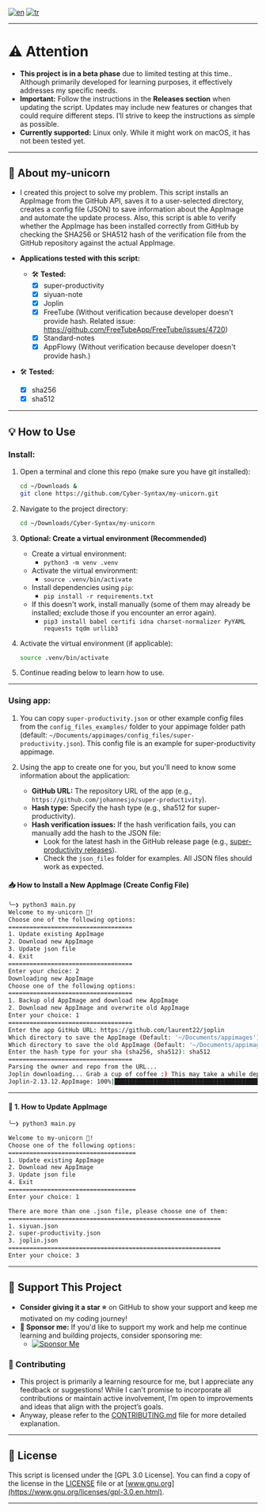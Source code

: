 [![en](https://img.shields.io/badge/lang-en-green.svg)](https://github.com/Cyber-Syntax/my-unicorn/blob/main/README.md)
[![tr](https://img.shields.io/badge/lang-tr-blue.svg)](https://github.com/Cyber-Syntax/my-unicorn/blob/main/README.tr.md)

---

# **⚠️ Attention**

- **This project is in a beta phase** due to limited testing at this time.. Although primarily developed for learning purposes, it effectively addresses my specific needs.
- **Important:** Follow the instructions in the **Releases section** when updating the script. Updates may include new features or changes that could require different steps. I’ll strive to keep the instructions as simple as possible.
- **Currently supported:** Linux only. While it might work on macOS, it has not been tested yet.

---

## **🦄 About my-unicorn**

- I created this project to solve my problem. This script installs an AppImage from the GitHub API, saves it to a user-selected directory, creates a config file (JSON) to save information about the AppImage and automate the update process. Also, this script is able to verify whether the AppImage has been installed correctly from GitHub by checking the SHA256 or SHA512 hash of the verification file from the GitHub repository against the actual AppImage.

- **Applications tested with this script:**

  - 🛠️ **Tested:**
    - [x] super-productivity
    - [x] siyuan-note
    - [x] Joplin
    - [x] FreeTube (Without verification because developer doesn't provide hash. Related issue: https://github.com/FreeTubeApp/FreeTube/issues/4720)
    - [x] Standard-notes
    - [x] AppFlowy (Without verification because developer doesn't provide hash.)

- 🛠️ **Tested:**

  - [x] sha256
  - [x] sha512

---

## **💡 How to Use**

### Install:

1. Open a terminal and clone this repo (make sure you have git installed):

   ```bash
   cd ~/Downloads &
   git clone https://github.com/Cyber-Syntax/my-unicorn.git
   ```

2. Navigate to the project directory:

   ```bash
   cd ~/Downloads/Cyber-Syntax/my-unicorn
   ```

3. **Optional: Create a virtual environment (Recommended)**

   - Create a virtual environment:
     - `python3 -m venv .venv`
   - Activate the virtual environment:
     - `source .venv/bin/activate`
   - Install dependencies using `pip`:
     - `pip install -r requirements.txt`
   - If this doesn't work, install manually (some of them may already be installed; exclude those if you encounter an error again).
     - `pip3 install babel certifi idna charset-normalizer PyYAML requests tqdm urllib3`

4. Activate the virtual environment (if applicable):

   ```bash
   source .venv/bin/activate
   ```

5. Continue reading below to learn how to use.

---

### Using app:

1. You can copy `super-productivity.json` or other example config files from the `config_files_examples/` folder to your appimage folder path (default: `~/Documents/appimages/config_files/super-productivity.json`). This config file is an example for super-productivity appimage.

2. Using the app to create one for you, but you'll need to know some information about the application:
   - **GitHub URL:** The repository URL of the app (e.g., `https://github.com/johannesjo/super-productivity`).
   - **Hash type:** Specify the hash type (e.g., sha512 for super-productivity).
   - **Hash verification issues:** If the hash verification fails, you can manually add the hash to the JSON file:
     - Look for the latest hash in the GitHub release page (e.g., [super-productivity releases](https://github.com/johannesjo/super-productivity/releases)).
     - Check the `json_files` folder for examples. All JSON files should work as expected.

#### **📥 How to Install a New AppImage (Create Config File)**

```bash
╰─❯ python3 main.py
Welcome to my-unicorn 🦄!
Choose one of the following options:
===================================
1. Update existing AppImage
2. Download new AppImage
3. Update json file
4. Exit
===================================
Enter your choice: 2
Downloading new AppImage
Choose one of the following options:
===================================
1. Backup old AppImage and download new AppImage
2. Download new AppImage and overwrite old AppImage
Enter your choice: 1
===================================
Enter the app GitHub URL: https://github.com/laurent22/joplin
Which directory to save the AppImage (Default: '~/Documents/appimages'):
Which directory to save the old AppImage (Default: '~/Documents/appimages/backup'):
Enter the hash type for your sha (sha256, sha512): sha512
===================================
Parsing the owner and repo from the URL...
Joplin downloading... Grab a cup of coffee :) This may take a while depending on your internet speed.
Joplin-2.13.12.AppImage: 100%|██████████████████████████████████████████████████| 201M/201M [00:19<00:00, 11.0MiB/s]
```

---

#### **🔄 1. How to Update AppImage**

```bash
╰─❯ python3 main.py

Welcome to my-unicorn 🦄!
Choose one of the following options:
====================================
1. Update existing AppImage
2. Download new AppImage
3. Update json file
4. Exit
====================================
Enter your choice: 1

There are more than one .json file, please choose one of them:
============================================================
1. siyuan.json
2. super-productivity.json
3. joplin.json
============================================================
Enter your choice: 3
```

---

## **🙏 Support This Project**

- **Consider giving it a star ⭐** on GitHub to show your support and keep me motivated on my coding journey!
- **💖 Sponsor me:** If you'd like to support my work and help me continue learning and building projects, consider sponsoring me:
  - [![Sponsor Me](https://img.shields.io/badge/Sponsor-💖-brightgreen)](https://github.com/sponsors/Cyber-Syntax)

### **🤝 Contributing**

- This project is primarily a learning resource for me, but I appreciate any feedback or suggestions! While I can't promise to incorporate all contributions or maintain active involvement, I’m open to improvements and ideas that align with the project’s goals.
- Anyway, please refer to the [CONTRIBUTING.md](.github/CONTRIBUTING.md) file for more detailed explanation.

---

## **📝 License**

This script is licensed under the [GPL 3.0 License]. You can find a copy of the license in the [LICENSE](https://github.com/Cyber-Syntax/my-unicorn/blob/main/LICENSE) file or at [www.gnu.org](https://www.gnu.org/licenses/gpl-3.0.en.html).

---
